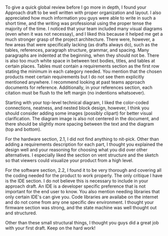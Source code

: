 To give a quick global review before I go more in depth, I found your Approach draft to be well written with proper organization and layout. I also appreciated how much information you guys were able to write in such a short time, and the writing was professional using the proper tense the majority of the time. I noticed that your team included many visual diagrams (even when it was not necessay), and I liked this because it helped me get a much stronger grasp of the project architecture. There were, however, a few areas that were specifically lacking (as drafts always do), such as the tables, references, paragraph structure, grammar, and spacing. Many paragraphs are indented at the beginning, when they should not be. There is also too much white space in between text bodies, titles, and tables at certain places. Tables must contain a requirements section as the first row stating the minimum in each category needed.  You mention that the chosen products meet certain requirements but I do not see them explicitly mentioned anywhere. I recommend looking at past teams approach documents for reference. Additionally, in your references section, each citation must be flush to the left margin (no indentions whatsoever). 

Starting with your top-level technical diagram, I liked the color-coded connections, neatness, and nested block design, however, I think you should consider adding some images (possibly clipart) for better visual clarification. The diagram image is also not centered in the document, and there should be slightly more spacing between the text and the diagram (top and bottom). 

For the hardware section, 2.1, I did not find anything to nit-pick. Other than adding a requirements description for each part, I thought you explained the design well and your reasoning for choosing what you did over other alternatives. I especially liked the section on vent structure and the sketch so that viewers could visualize your product from a high level. 

For the software section, 2.2, I found it to be very thorough and covering all the coding needed for the product to work properly. The only critique I have is the IDE section. I do not believe this is necessary to include in your approach draft. An IDE is a developer specific preference that is not important for the end user to know. You also mention needing libraries that only certain IDE's can give you. Code libraries are availabe on the internet and do not come from any one specific dev environment. 
I thought your firmware section was strong, and the state machine was well thought out and structured. 

Other than these small structural things, I thought you guys did a great job with your first draft. Keep on the hard work!










